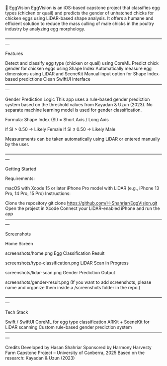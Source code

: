 🥚 EggVision
EggVision is an iOS-based capstone project that classifies egg types (chicken or quail) and predicts the gender of unhatched chicks for chicken eggs using LiDAR-based shape analysis. It offers a humane and efficient solution to reduce the mass culling of male chicks in the poultry industry by analyzing egg morphology.

––––––––––––––––––––––––––––––––––––––––––––––––––––––––––––––––––––––––––

Features

Detect and classify egg type (chicken or quail) using CoreML
Predict chick gender for chicken eggs using Shape Index
Automatically measure egg dimensions using LiDAR and SceneKit
Manual input option for Shape Index-based predictions
Clean SwiftUI interface
––––––––––––––––––––––––––––––––––––––––––––––––––––––––––––––––––––––––––

Gender Prediction Logic
This app uses a rule-based gender prediction system based on the threshold values from Kayadan & Uzun (2023). No separate machine learning model is used for gender classification.

Formula:
Shape Index (SI) = Short Axis / Long Axis

If SI > 0.50 → Likely Female
If SI ≤ 0.50 → Likely Male

Measurements can be taken automatically using LiDAR or entered manually by the user.

––––––––––––––––––––––––––––––––––––––––––––––––––––––––––––––––––––––––––

Getting Started

Requirements:

macOS with Xcode 15 or later
iPhone Pro model with LiDAR (e.g., iPhone 13 Pro, 14 Pro, 15 Pro)
Instructions:

Clone the repository
git clone https://github.com/H-Shahriar/EggVision.git
Open the project in Xcode
Connect your LiDAR-enabled iPhone and run the app
––––––––––––––––––––––––––––––––––––––––––––––––––––––––––––––––––––––––––

Screenshots

Home Screen

screenshots/home.png
Egg Classification Result

screenshots/type-classification.png
LiDAR Scan in Progress

screenshots/lidar-scan.png
Gender Prediction Output

screenshots/gender-result.png
(If you want to add screenshots, please name and organize them inside a /screenshots folder in the repo.)

––––––––––––––––––––––––––––––––––––––––––––––––––––––––––––––––––––––––––

Tech Stack

Swift / SwiftUI
CoreML for egg type classification
ARKit + SceneKit for LiDAR scanning
Custom rule-based gender prediction system
––––––––––––––––––––––––––––––––––––––––––––––––––––––––––––––––––––––––––

Credits
Developed by Hasan Shahriar
Sponsored by Harmony Harvesty Farm
Capstone Project – University of Canberra, 2025
Based on the research: Kayadan & Uzun (2023)
